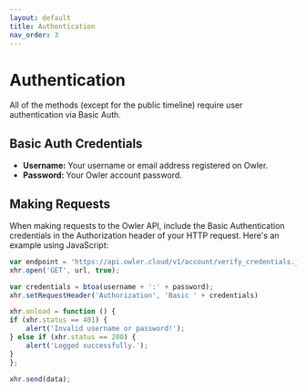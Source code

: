 ```yaml
---
layout: default
title: Authentication
nav_order: 3
---
```


# Authentication

All of the methods (except for the public timeline) require user authentication via Basic Auth.

## Basic Auth Credentials

- **Username:** Your username or email address registered on Owler.
- **Password:** Your Owler account password.

## Making Requests

When making requests to the Owler API, include the Basic Authentication credentials in the Authorization header of your HTTP request. Here's an example using JavaScript:

```javascript
var endpoint = 'https://api.owler.cloud/v1/account/verify_credentials.json';
xhr.open('GET', url, true);

var credentials = btoa(username + ':' + password);
xhr.setRequestHeader('Authorization', 'Basic ' + credentials)

xhr.onload = function () {
if (xhr.status == 401) {
    alert('Invalid username or password!');
} else if (xhr.status == 200) {
    alert('Logged successfully.');
} 
};

xhr.send(data);
```